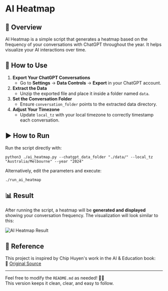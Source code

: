 # AI Heatmap

## 📌 Overview
AI Heatmap is a simple script that generates a heatmap based on the frequency of your conversations with ChatGPT throughout the year. It helps visualize your AI interactions over time.

## 🚀 How to Use

1. **Export Your ChatGPT Conversations**  
   - Go to **Settings** → **Data Controls** → **Export** in your ChatGPT account.  
2. **Extract the Data**  
   - Unzip the exported file and place it inside a folder named `data`.  
3. **Set the Conversation Folder**  
   - Ensure `conversation_folder` points to the extracted data directory.  
4. **Adjust Your Timezone**  
   - Update `local_tz` with your local timezone to correctly timestamp each conversation.  

## ▶️ How to Run

Run the script directly with:

```python3 ./ai_heatmap.py --chatgpt_data_folder "./data/" --local_tz "Australia/Melbourne" --year "2024"```

Alternatively, edit the parameters and execute:

```./run_ai_heatmap```

## 📊 Result

After running the script, a heatmap will be **generated and displayed** showing your conversation frequency. The visualization will look similar to this:

![AI Heatmap Result](./my_gpt_conversations_chart.png)

## 📖 Reference
This project is inspired by Chip Huyen's work in the AI & Education book:  
🔗 [Original Source](https://github.com/chiphuyen/aie-book/blob/main/scripts/ai-heatmap.ipynb)

---

Feel free to modify the `README.md` as needed! 🚀😊  
This version keeps it clean, clear, and easy to follow.
